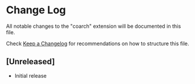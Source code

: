 # Change Log

All notable changes to the "coarch" extension will be documented in this file.

Check [Keep a Changelog](http://keepachangelog.com/) for recommendations on how to structure this file.

## [Unreleased]

- Initial release